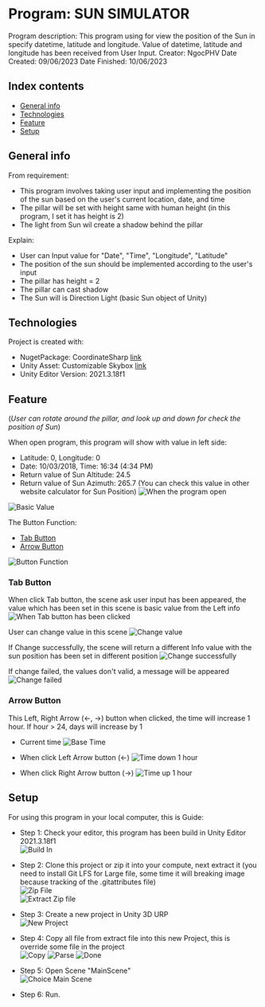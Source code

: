 # Program: SUN SIMULATOR
Program description: This program using for view the position of the Sun in specify datetime, latitude and longitude. Value of datetime, latitude and longitude has been received from User Input.
Creator: NgocPHV
Date Created: 09/06/2023
Date Finished: 10/06/2023

## Index contents
* [General info](#general-info)
* [Technologies](#technologies)
* [Feature](#feature)
* [Setup](#setup)

## General info
From requirement: <br />
- This program involves taking user input and implementing the position of the sun based on the user's current location, date, and time <br />
- The pillar will be set with height same with human height (in this program, I set it has height is 2) <br />
- The light from Sun wil create a shadow behind the pillar <br />

Explain: <br />
- User can Input value for "Date", "Time", "Longitude", "Latitude" <br />
- The position of the sun should be implemented according to the user's input <br />
- The pillar has height = 2 <br />
- The pillar can cast shadow <br />
- The Sun will is Direction Light (basic Sun object of Unity) <br />

## Technologies
Project is created with:
* NugetPackage: CoordinateSharp [link](https://www.nuget.org/packages/CoordinateSharp/)
* Unity Asset: Customizable Skybox [link](https://assetstore.unity.com/packages/2d/textures-materials/sky/customizable-skybox-174576)
* Unity Editor Version: 2021.3.18f1

## Feature
(*User can rotate around the pillar, and look up and down for check the position of Sun*)

When open program, this program will show with value in left side:
* Latitude: 0, Longitude: 0
* Date: 10/03/2018, Time: 16:34 (4:34 PM)
* Return value of Sun Altitude: 24.5 
* Return value of Sun Azimuth: 265.7
(You can check this value in other website calculator for Sun Position)
![When the program open](./Images/BasicInfo.png)

![Basic Value](./Images/WhenOpen.png)

The Button Function:
* [Tab Button](#tab-button)
* [Arrow Button](#arrow-button)

![Button Function](./Images/ButtonUse.png)

### Tab Button
When click Tab button, the scene ask user input has been appeared, the value which has been set in this scene is basic value from the Left info
![When Tab button has been clicked](./Images/WhenClickTab.png)

User can change value in this scene
![Change value](./Images/ChangeValue.png)

If Change successfully, the scene will return a different Info value with the sun position has been set in different position
![Change successfully](./Images/ResultValue.png)

If change failed, the values don't valid, a message will be appeared
![Change failed](./Images/ChangeFailed.png)

### Arrow Button
This Left, Right Arrow (←, →)  button when clicked, the time will increase 1 hour. If hour > 24, days will increase by 1
* Current time
![Base Time](./Images/Basic.png)

* When click Left Arrow button (←)
![Time down 1 hour](./Images/TimeDown1Hours.png)

* When click Right Arrow button (→)
![Time up 1 hour](./Images/TimeUp1Hours.png)

## Setup
For using this program in your local computer, this is Guide:
* Step 1: Check your editor, this program has been build in Unity Editor 2021.3.18f1 <br />
![Build In](./Images/BuildIn.png)

* Step 2: Clone this project or zip it into your compute, next extract it (you need to install Git LFS for Large file, some time it will breaking image because tracking of the .gitattributes file) <br />
![Zip File](./Images/ZipFile.png) <br />
![Extract Zip file](./Images/Extract.png)

* Step 3: Create a new project in Unity 3D URP <br />
![New Project](./Images/NewProject.png)

* Step 4: Copy all file from extract file into this new Project, this is override some file in the project <br />
![Copy](./Images/Copy.png)
![Parse](./Images/Parse.png)
![Done](./Images/Done.png)

* Step 5: Open Scene "MainScene" <br />
![Choice Main Scene](./Images/ChoiceMainScene.png)

* Step 6: Run. <br />
